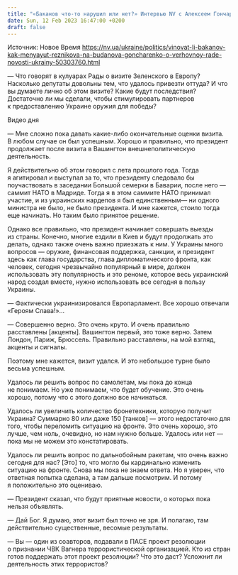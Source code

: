 ```yaml
---
title: "«Баканов что-то нарушил или нет?» Интервью NV с Алексеем Гончаренко — о расследовании действий экс-главы СБУ и смене Резникова на Буданова"
date: Sun, 12 Feb 2023 16:47:00 +0200
draft: false
---
```

Источник: Новое Время https://nv.ua/ukraine/politics/vinovat-li-bakanov-kak-menyayut-reznikova-na-budanova-goncharenko-o-verhovnoy-rade-novosti-ukrainy-50303760.html


— Что говорят в кулуарах Рады о визите Зеленского в Европу? Насколько депутаты довольны тем, что удалось привезти оттуда? И что вы думаете лично об этом визите? Какие будут последствия? Достаточно ли мы сделали, чтобы стимулировать партнеров к предоставлению Украине оружия для победы?

  Видео дня   

— Мне сложно пока давать какие-либо окончательные оценки визита. В любом случае он был успешным. Хорошо и правильно, что президент продолжает после визита в Вашингтон внешнеполитическую деятельность.

Я действительно об этом говорил с лета прошлого года. Тогда я агитировал и выступал за то, что президенту следовало бы поучаствовать в заседании Большой семерки в Баварии, после него — саммит НАТО в Мадриде. Тогда я в этом саммите НАТО принимал участие, и из украинских нардепов я был единственным— ни одного министра не было, не было президента. И мне кажется, стоило тогда еще начинать. Но таким было принятое решение.

Однако все правильно, что президент начинает совершать выезды из страны. Конечно, многие ездили в Киев и будут продолжать это делать, однако также очень важно приезжать к ним. У Украины много вопросов — оружие, финансовая поддержка, санкции, и президент здесь как глава государства, глава дипломатического фронта, как человек, сегодня чрезвычайно популярный в мире, должен использовать эту популярность и это реноме, которое весь украинский народ создал вместе, нужно использовать все сегодня в пользу Украины.

— Фактически украинизировался Европарламент. Все хорошо отвечали «Героям Слава!»…

— Совершенно верно. Это очень круто. И очень правильно расставлены [акценты]. Вашингтон первый, это тоже верно. Затем Лондон, Париж, Брюссель. Правильно расставлены, на мой взгляд, акценты и сигналы.

Поэтому мне кажется, визит удался. И это небольшое турне было весьма успешным.

Удалось ли решить вопрос по самолетам, мы пока до конца не понимаем. Но уже понимаем, что будет обучение. Это очень хорошо, потому что с этого должно все начинаться.

Удалось ли увеличить количество бронетехники, которую получит Украина? Суммарно 80 или даже 150 [танков] — этого недостаточно для того, чтобы переломить ситуацию на фронте. Это очень хорошо, это лучше, чем ноль, очевидно, но нам нужно больше. Удалось или нет — пока мы не можем это констатировать.

Удалось ли решить вопрос по дальнобойным ракетам, что очень важно сегодня для нас? [Это] то, что могло бы кардинально изменить ситуацию на фронте. Снова мы пока не знаем ответа. Но я уверен, что ответная попытка сделана, а там дальше посмотрим. И потому я положительно это оцениваю.

— Президент сказал, что будут приятные новости, о которых пока нельзя объявлять.

— Дай Бог. Я думаю, этот визит был точно не зря. И полагаю, там действительно существенные, весомые результаты.

— Вы — один из соавторов, подавали в ПАСЕ проект резолюции о признании ЧВК Вагнера террористической организацией. Кто из стран готов поддержать этот проект резолюции? Что это даст? Усложнит ли деятельность этих террористов?
